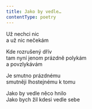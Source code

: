 ```yaml
---
title: Jako by vedle…
contentType: poetry
---
```


<section>

Už nechci nic  
a už nic nečekám

Kde rozrušený dřív  
tam nyní jenom prázdně polykám  
a povzlykávám

Je smutno prázdnému  
smutněji lhostejnému k tomu

Jako by vedle něco hnilo  
Jako bych žil kdesi vedle sebe

</section>
